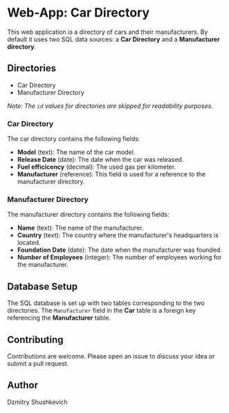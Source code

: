 # Web-App: Car Directory

This web application is a directory of cars and their manufacturers. By default it uses two SQL data sources: a **Car Directory** and a **Manufacturer directory**.

## Directories

- Car Directory
- Manufacturer Directory

*Note: The `id` values for directories are skipped for readability purposes.*

### Car Directory

The car directory contains the following fields:

- **Model** (text): The name of the car model.
- **Release Date** (date): The date when the car was released.
- **Fuel efficicency** (decimal): The used gas per kilometer.
- **Manufacturer** (reference): This field is used for a reference to the manufacturer directory.

### Manufacturer Directory

The manufacturer directory contains the following fields:

- **Name** (text): The name of the manufacturer.
- **Country** (text): The country where the manufacturer's headquarters is located.
- **Foundation Date** (date): The date when the manufacturer was founded.
- **Number of Employees** (integer): The number of employees working for the manufacturer.

## Database Setup

The SQL database is set up with two tables corresponding to the two directories. The `Manufacturer` field in the **Car** table is a foreign key referencing the **Manufacturer** table.

## Contributing

Contributions are welcome. Please open an issue to discuss your idea or submit a pull request.

## Author

Dzmitry Shushkevich
